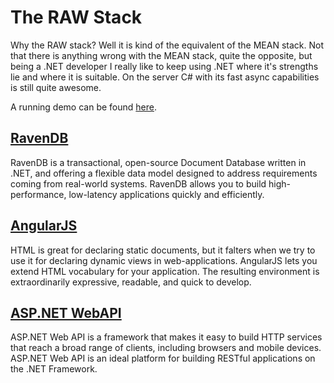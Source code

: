 The RAW Stack
========

Why the RAW stack? Well it is kind of the equivalent of the MEAN stack. Not that there is anything wrong with the MEAN stack, quite the opposite, but being a .NET developer I really like to keep using .NET where it's strengths lie and where it is suitable. On the server C# with its fast async capabilities is still quite awesome.

A running demo can be found [here](http://rawstack.azurewebsites.net/).

## [RavenDB](http://ravendb.net/) ##
RavenDB is a transactional, open-source Document Database written in .NET, and offering a flexible data model designed to address requirements coming from real-world systems. RavenDB allows you to build high-performance, low-latency applications quickly and efficiently.

## [AngularJS](http://angularjs.org/) ##
HTML is great for declaring static documents, but it falters when we try to use it for declaring dynamic views in web-applications. AngularJS lets you extend HTML vocabulary for your application. The resulting environment is extraordinarily expressive, readable, and quick to develop.

## [ASP.NET WebAPI](http://www.asp.net/web-api) ##
ASP.NET Web API is a framework that makes it easy to build HTTP services that reach a broad range of clients, including browsers and mobile devices. ASP.NET Web API is an ideal platform for building RESTful applications on the .NET Framework.
